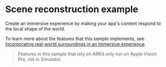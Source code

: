 # Scene reconstruction example

Create an immersive experience by making your app's content respond to the local shape of the world.

To learn more about the features that this sample implements, see [Incorporating real-world surroundings in an immersive experience](https://developer.apple.com/documentation/visionos/incorporating-surroundings-in-an-immersive-experience).

> Features in this sample that rely on ARKit only run on Apple Vision Pro, not in Simulator.
